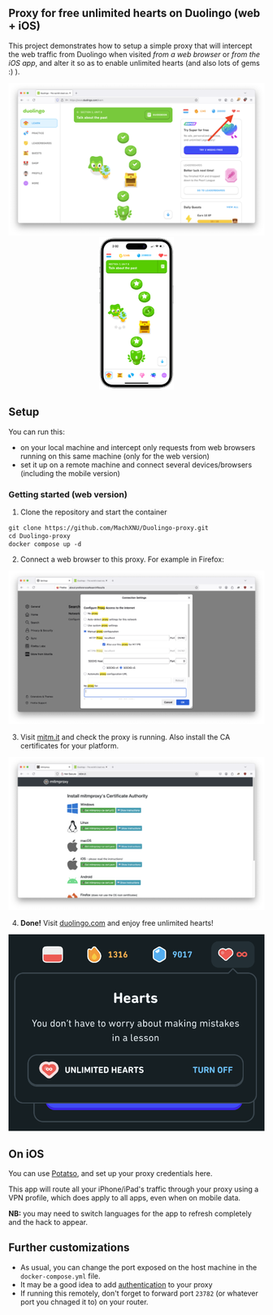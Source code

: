 ## Proxy for free unlimited hearts on Duolingo (web + iOS)

This project demonstrates how to setup a simple proxy that will intercept the web traffic from Duolingo when visited *from a web browser* or *from the iOS app*, and alter it so as to enable unlimited hearts (and also lots of gems :) ).

<p align="center">
  <img src="Images/result.png" height="300">
  <img src="Images/iPhone.png" height="300">
</p>

## Setup
You can run this:
- on your local machine and intercept only requests from web browsers running on this same machine (only for the web version)
- set it up on a remote machine and connect several devices/browsers (including the mobile version)

### Getting started (web version)
1) Clone the repository and start the container
```
git clone https://github.com/MachXNU/Duolingo-proxy.git
cd Duolingo-proxy
docker compose up -d
```

2) Connect a web browser to this proxy. For example in Firefox:

![](Images/firefox.png)

3) Visit [mitm.it](http://mitm.it) and check the proxy is running. Also install the CA certificates for your platform.

![](Images/mitm.it.png)

4) **Done!** Visit [duolingo.com](https://duolingo.com) and enjoy free unlimited hearts!

![](Images/final.png)

## On iOS
You can use [Potatso](https://apps.apple.com/us/app/potatso/id1239860606), and set up your proxy credentials here.

This app will route all your iPhone/iPad's traffic through your proxy using a VPN profile, which does apply to all apps, even when on mobile data.

**NB:** you may need to switch languages for the app to refresh completely and the hack to appear.

## Further customizations
- As usual, you can change the port exposed on the host machine in the `docker-compose.yml` file.
- It may be a good idea to add [authentication](https://docs.mitmproxy.org/stable/overview-features/#proxy-authentication) to your proxy
- If running this remotely, don't forget to forward port `23782` (or whatever port you chnaged it to) on your router.